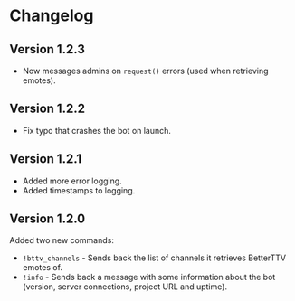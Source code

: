 # Changelog

## Version 1.2.3
- Now messages admins on `request()` errors (used when retrieving emotes).

## Version 1.2.2
- Fix typo that crashes the bot on launch.

## Version 1.2.1
- Added more error logging.
- Added timestamps to logging.

## Version 1.2.0
Added two new commands:
- `!bttv_channels` - Sends back the list of channels it retrieves BetterTTV emotes of.
- `!info` - Sends back a message with some information about the bot (version, server connections, project URL and uptime).
